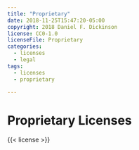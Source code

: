 ```yaml
---
title: "Proprietary"
date: 2018-11-25T15:47:20-05:00
copyright: 2018 Daniel F. Dickinson
license: CC0-1.0
licenseFile: Proprietary
categories:
  - licenses
  - legal
tags:
  - licenses
  - proprietary

---
```


# Proprietary Licenses

{{< license >}}
